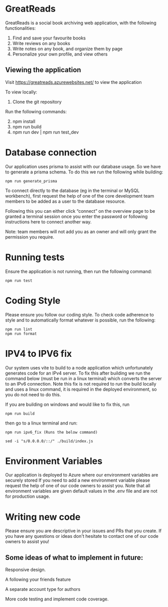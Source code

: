 # GreatReads

GreatReads is a social book archiving web application, with the following functionalities:

1. Find and save your favourite books
2. Write reviews on any books
3. Write notes on any book, and organize them by page
4. Personalize your own profile, and view others

## Viewing the application

Visit https://greatreads.azurewebsites.net/ to view the application

To view locally:

1. Clone the git repository

Run the following commands:

2. npm install
3. npm run build
4. npm run dev | npm run test_dev
# Database connection
Our application uses prisma to assist with our database usage. So we have to generate a prisma schema. To do this we run the following while building:
    
    npm run generate_prisma

To connect directly to the database (eg in the terminal or MySQL workbench), first request the help of one of the core development team members to be added as a user to the database resource.

Following this you can either click “connect” on the overview page to be granted a terminal session once you enter the password or following instructions here to connect another way.

Note: team members will not add you as an owner and will only grant the permission you require.

# Running tests
Ensure the application is not running, then run the following command:

    npm run test

# Coding Style
Please ensure you follow our coding style.
To check code adherence to style and to automatically format whatever is possible, run the following:
    
    npm run lint
    npm run format

# IPV4 to IPV6 fix

Our system uses vite to build to a node application which unfortunately generates code for an IPv4 server. To fix this after building we run the command below (must be run in a linux terminal) which converts the server to an IPv6 connection.
Note this fix is not required to run the build locally and uses a linux command, it is required in the deployed environment, so you do not need to do this.

If you are building on windows and would like to fix this, run 

    npm run build 

then go to a linux terminal and run:

    npm run ipv6_fix (Runs the below command)

    sed -i "s/0.0.0.0/::/" ./build/index.js

# Environment Variables
Our application is deployed to Azure where our environment variables are securely stored
If you need to add a new environment variable please request the help of one of our code owners to assist you.
Note that all environment variables are given default values in the .env file and are not for production usage.

# Writing new code
Please ensure you are descriptive in your issues and PRs that you create.
If you have any questions or ideas don't hesitate to contact one of our code owners to assist you!

## Some ideas of what to implement in future:
Responsive design.

A following your friends feature

A separate account type for authors

More code testing and implement code coverage.

